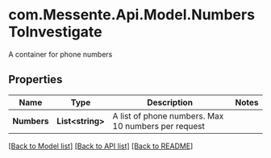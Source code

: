# com.Messente.Api.Model.NumbersToInvestigate
A container for phone numbers

## Properties

Name | Type | Description | Notes
------------ | ------------- | ------------- | -------------
**Numbers** | **List&lt;string&gt;** | A list of phone numbers. Max 10 numbers per request | 

[[Back to Model list]](../README.md#documentation-for-models) [[Back to API list]](../README.md#documentation-for-api-endpoints) [[Back to README]](../README.md)


